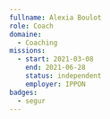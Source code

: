 ```yaml
---
fullname: Alexia Boulot
role: Coach
domaine:
  - Coaching
missions:
  - start: 2021-03-08
    end: 2021-06-28
    status: independent
    employer: IPPON
badges:
  - segur
---
```


